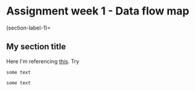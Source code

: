 #  Assignment week 1 - Data flow map 

(section-label-1)=
## My section title

Here I'm referencing [this](section-label-1). Try [](section-label-1)

```{tip}
some text
```

```{tip}
some text
```